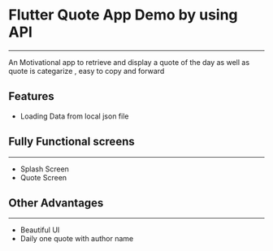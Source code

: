 # Flutter Quote App Demo by using API
---
An Motivational app to retrieve and display a quote of the day
as well as quote is categarize , easy to copy and forward

## Features
* Loading Data from local json file

## Fully Functional screens
---
* Splash Screen 
* Quote Screen

## Other Advantages
---
* Beautiful UI
* Daily one quote with author name
